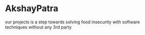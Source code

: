# AkshayPatra
our projects is a step towards solving food insecurity with software techniques without any 3rd party
